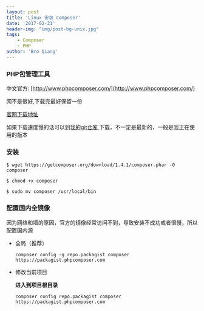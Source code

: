 ```yaml
---
layout: post
title: 'Linux 安装 Composer'
date: '2017-02-21'
header-img: "img/post-bg-unix.jpg"
tags:
    - Composer
    - PHP
author: 'Bro Qiang'
---
```


### PHP包管理工具

中文官方: [http://www.phpcomposer.com/](http://www.phpcomposer.com/)

网不是很好,下载完最好保留一份

[官网下载地址](https://getcomposer.org/download)

如果下载速度慢的话可以到[我的git仓库 ](https://git.oschina.net/BroQiang/software.git) 下载，不一定是最新的，一般是我正在使用的版本


### 安装

```
$ wget https://getcomposer.org/download/1.4.1/composer.phar -O composer

$ chmod +x composer

$ sudo mv composer /usr/local/bin

```

### 配置国内全镜像

因为网络和墙的原因，官方的镜像经常访问不到，导致安装不成功或者很慢，所以配置国内源

- 全局（推荐）

    `composer config -g repo.packagist composer https://packagist.phpcomposer.com`

- 修改当前项目

    **进入到项目根目录**

    `composer config repo.packagist composer https://packagist.phpcomposer.com`
